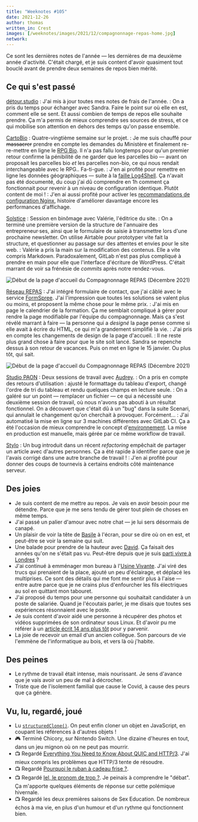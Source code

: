 ```yaml
---
title: "Weeknotes #105"
date: 2021-12-26
author: thomas
written_in: Crest
images: [/weeknotes/images/2021/12/compagnonnage-repas-home.jpg]
network:
---
```


Ce sont les dernières notes de l'année — les dernières de ma deuxième année d'activité.
C'était chargé, et je suis content d'avoir quasiment tout bouclé avant de prendre deux semaines de repos bien mérité.

<!--more-->

## Ce qui s'est passé

[détour.studio]
: J'ai mis à jour toutes mes notes de frais de l'année.
: On a pris du temps pour échanger avec Sandra. Faire le point sur où elle en est, comment elle se sent. Et aussi combien de temps de repos elle souhaite prendre. Ça m'a permis de mieux comprendre ses sources de stress, et ce qui mobilise son attention en dehors des temps qu'on passe ensemble.

[CartoBio]
: Quatre-vingtième semaine sur le projet.
: Je me suis chauffé pour ~~massacrer~~ prendre en compte les demandes du Ministère et finalement re-re-mettre en ligne le [RPG Bio](https://www.data.gouv.fr/fr/datasets/616d6531c2951bbe8bd97771/). Il n'a pas fallu longtemps pour qu'un premier retour confirme la pénibilité de ne garder que les parcelles bio — avant on proposait les parcelles bio _et_ les parcelles non-bio, ce qui nous rendait interchangeable avec le RPG.. Fa-ti-gue.
: J'en ai profité pour remettre en ligne les données géographiques — suite à la [faille Log4Shell](https://www.infoq.com/fr/news/2021/12/java-news-roundup-dec13-2021/). Ça n'avait pas été documenté, du coup j'ai dû comprendre en 1h comment ça fonctionnait pour revenir à un niveau de configuration identique. Plutôt content de moi !
: J'en ai aussi profité pour activer les [recommandations de configuration Nginx](https://github.com/h5bp/server-configs-nginx), histoire d'améliorer davantage encore les performances d'affichage.

[Solstice]
: Session en binômage avec Valérie, l'éditrice du site.
: On a terminé une première version de la structure de l'annuaire des entrepreneur·ses, ainsi que le formulaire de saisie à transmettre lors d'une prochaine newsletter. On utilise Airtable pour prototyper vite fait la structure, et questionner au passage sur des attentes et envies pour le site web.
: Valérie a pris la main sur la modification des contenus. Elle a vite compris Markdown. Paradoxalement, GitLab n'est pas plus compliqué à prendre en main pour elle que l'interface d'écriture de WordPress. C'était marrant de voir sa frénésie de _commits_ après notre rendez-vous.

![](/weeknotes/images/2021/12/solstice-home.png "Début de la page d'accueil du Compagnonnage REPAS (Décembre 2021)")

[Réseau REPAS]
: J'ai intégré formulaire de contact, que j'ai câblé avec le service [FormSpree](https://formspree.io). J'ai l'impression que toutes les solutions se valent plus ou moins, et proposent la même chose pour le même prix.
: J'ai mis en page le calendrier de la formation. Ça me semblait compliqué à gérer pour rendre la page modifiable par l'équipe du compagnonnage. Mais ça s'est révélé marrant à faire — la personne qui a _designé_ la page pense comme si elle avait à écrire du HTML, ce qui m'a grandement simplifié la vie.
: J'ai pris en compte les changements de design de la page d'accueil.
: Il ne reste plus grand chose à faire pour que le site soit lancé. Sandra se repenche dessus à son retour de vacances. Puis on met en ligne le 15 janvier. Ou plus tôt, qui sait.

![](/weeknotes/images/2021/12/compagnonnage-repas-home.jpg "Début de la page d'accueil du Compagnonnage REPAS (Décembre 2021)")

[Studio PAON][EditAdapt]
: Deux sessions de travail avec [Audrey].
: On a pris en compte des retours d'utilisation : ajusté le formattage du tableau d'export, changé l'ordre de tri du tableau et rendu quelques champs en lecture seule.
: On a galéré sur un point — remplacer un fichier — ce qui a nécessité une deuxième session de travail, où nous n'avons pas abouti à un résultat fonctionnel. On a découvert que c'était dû à un "bug" dans la suite Scenari, qui annulait le changement qu'on cherchait à provoquer. Forcément…
: J'ai automatisé la mise en ligne sur 3 machines différentes avec GitLab CI. Ça a été l'occasion de mieux comprendre le concept d'[environnement](https://docs.gitlab.com/ee/ci/environments/index.html). La mise en production est manuelle, mais gérée par ce même workflow de travail.

[Stylo]
: Un bug introduit dans un récent _refactoring_ empêchait de partager un article avec d'autres personnes. Ça a été rapide à identifier parce que je l'avais corrigé dans une autre branche de travail !
: J'en ai profité pour donner des coups de tournevis à certains endroits côté maintenance serveur.

## Des joies

- Je suis content de me mettre au repos. Je vais en avoir besoin pour me détendre. Parce que je me sens tendu de gérer tout plein de choses en même temps.
- J'ai passé un palier d'amour avec notre chat — je lui sers désormais de canapé.
- Un plaisir de voir la tête de [Basile] à l'écran, pour se dire où on en est, et peut-être se voir la semaine qui suit.
- Une balade pour prendre de la hauteur avec [David](https://larlet.fr/david/). Ça faisait des années qu'on ne s'était pas vu. Peut-être depuis que je suis [parti vivre à Londres](https://thom4.net/2013/every-day-is-a-brand-new-place/) ?
- J'ai continué à emménager mon bureau à l'[Usine Vivante]. J'ai viré des trucs qui prenaient de la place, ajouté un peu d'éclairage, et déplacé les multiprises. Ce sont des détails qui me font me sentir plus à l'aise — entre autre parce que je ne crains plus d'enfourcher les fils électriques au sol en quittant mon tabouret.
- J'ai proposé du temps pour une personne qui souhaitait candidater à un poste de salariée. Quand je l'écoutais parler, je me disais que toutes ses expériences résonnaient avec le poste.
- Je suis content d'avoir aidé une personne à récupérer des photos et vidéos supprimées de son ordinateur sous Linux. Et d'avoir pu me référer à un [article écrit 14 ans plus tôt](https://thom4.net/2007/testdisc-photorec-partitions-donnees-perdues/) pour y parvenir.
- La joie de recevoir un email d'un ancien collègue. Son parcours de vie l'emmène de l'informatique au bois, et vers là où j'habite.

## Des peines

- Le rythme de travail était intense, mais nourissant. Je sens d'avance que je vais avoir un peu de mal à décrocher.
- Triste que de l'isolement familial que cause le Covid, à cause des peurs que ça génère.

## Vu, lu, regardé, joué

- Lu [`structuredClone()`](https://web.dev/structured-clone/). On peut enfin cloner un objet en JavaScript, en coupant les références à d'autres objets !
- 🎮 Terminé Chicory, sur Nintendo Switch. Une dizaine d'heures en tout, dans un jeu mignon où on ne peut pas mourrir.
- 📺 Regardé [Everything You Need to Know About QUIC and HTTP/3](https://www.youtube.com/watch?v=_QQX0Ezpq8U). J'ai mieux compris les problèmes que HTTP/3 tente de résoudre.
- 📺 Regardé [Pourquoi le ruban à cadeau frise ?](https://www.youtube.com/watch?v=39agCkh7oFc).
- 📺 Regardé [Iel, le pronom de trop ?](https://www.youtube.com/watch?v=tmLznjLR18A). Je peinais à comprendre le "débat". Ça m'apporte quelques éléments de réponse sur cette polémique hivernale.
- 📺 Regardé les deux premières saisons de Sex Education. De nombreux échos à ma vie, en plus d'un humour et d'un rythme qui fonctionnent bien.

[détour.studio]: /
[Solstice]: https://solstice.coop/
[Stylo]: https://github.com/EcrituresNumeriques/stylo
[CartoBio]: https://cartobio.org/
[Usine Vivante]: https://www.usinevivante.org
[La Zone]: http://la.zone
[YesWiki]: https://yeswiki.net
[NatureProgres]: http://np26.fr/
[Réseau REPAS]: http://www.reseaurepas.free.fr/
[EditAdapt]: http://editadapt.fr/

[Noémie]: https://noemiegirard.co
[Sandra]: https://sandrakpodar.net/
[Juliette]: https://twitter.com/ju_net01
[Sofia]: https://twitter.com/sofiaboulaarab
[Guillaume]: https://www.yuzutech.fr/
[Antoine]: https://www.quaternum.net/
[Yannick]: https://elsif.fr/
[Basile]: https://basilesimon.fr/
[Maïtané]: https://maiwann.net/
[Laurent]: https://cocotier.xyz/
[Audrey]: https://fr.linkedin.com/in/audreybramy
